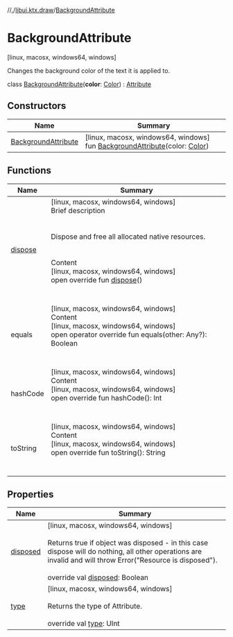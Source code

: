 //[.](../../index.md)/[libui.ktx.draw](../index.md)/[BackgroundAttribute](index.md)



# BackgroundAttribute  
 [linux, macosx, windows64, windows] 

Changes the background color of the text it is applied to.

  
  
class [BackgroundAttribute](index.md)(**color**: [Color](../-color/index.md)) : [Attribute](../-attribute/index.md)   


## Constructors  
  
|  Name|  Summary| 
|---|---|
| [BackgroundAttribute](-background-attribute.md)|  [linux, macosx, windows64, windows] fun [BackgroundAttribute](-background-attribute.md)(color: [Color](../-color/index.md))   <br>


## Functions  
  
|  Name|  Summary| 
|---|---|
| [dispose](../../libui.ktx/-disposable/dispose.md)| [linux, macosx, windows64, windows]  <br>Brief description  <br><br><br>Dispose and free all allocated native resources.<br><br>  <br>Content  <br>[linux, macosx, windows64, windows]  <br>open override fun [dispose](../../libui.ktx/-disposable/dispose.md)()  <br><br><br>
| equals| [linux, macosx, windows64, windows]  <br>Content  <br>[linux, macosx, windows64, windows]  <br>open operator override fun equals(other: Any?): Boolean  <br><br><br>
| hashCode| [linux, macosx, windows64, windows]  <br>Content  <br>[linux, macosx, windows64, windows]  <br>open override fun hashCode(): Int  <br><br><br>
| toString| [linux, macosx, windows64, windows]  <br>Content  <br>[linux, macosx, windows64, windows]  <br>open override fun toString(): String  <br><br><br>


## Properties  
  
|  Name|  Summary| 
|---|---|
| [disposed](index.md#libui.ktx.draw/BackgroundAttribute/disposed/#/PointingToDeclaration/)|  [linux, macosx, windows64, windows] <br><br>Returns true if object was disposed - in this case dispose will do nothing, all other operations are invalid and will throw Error("Resource is disposed").<br><br>override val [disposed](index.md#libui.ktx.draw/BackgroundAttribute/disposed/#/PointingToDeclaration/): Boolean   <br>
| [type](index.md#libui.ktx.draw/BackgroundAttribute/type/#/PointingToDeclaration/)|  [linux, macosx, windows64, windows] <br><br>Returns the type of Attribute.<br><br>override val [type](index.md#libui.ktx.draw/BackgroundAttribute/type/#/PointingToDeclaration/): UInt   <br>

